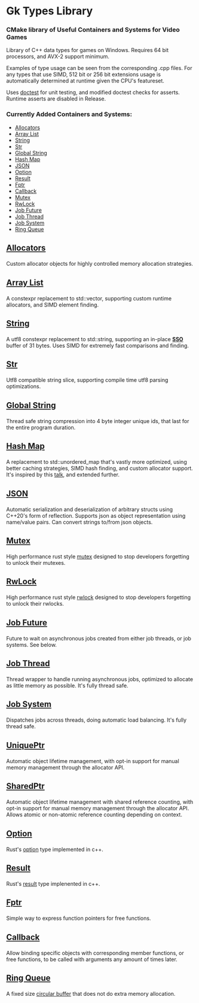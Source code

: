 # Gk Types Library
### CMake library of Useful Containers and Systems for Video Games

Library of C++ data types for games on Windows. Requires 64 bit processors, and AVX-2 support minimum.

Examples of type usage can be seen from the corresponding .cpp files. For any types that use SIMD, 
512 bit or 256 bit extensions usage is automatically determined at runtime given the CPU's featureset.

Uses [doctest](https://github.com/doctest/doctest) for unit testing, and modified doctest checks for asserts.
Runtime asserts are disabled in Release.

<h3>Currently Added Containers and Systems:</h3>

- [Allocators](https://github.com/gabkhanfig/GkTypesLib/blob/master/gk_types_lib/allocator/allocator.h)
- [Array List](https://github.com/gabkhanfig/GkTypesLib/blob/master/gk_types_lib/array/array_list.h)
- [String](https://github.com/gabkhanfig/GkTypesLib/blob/master/gk_types_lib/string/string.h)
- [Str](https://github.com/gabkhanfig/GkTypesLib/blob/master/gk_types_lib/string/str.h)
- [Global String](https://github.com/gabkhanfig/GkTypesLib/blob/master/gk_types_lib/string/global_string.h)
- [Hash Map](https://github.com/gabkhanfig/GkTypesLib/blob/master/gk_types_lib/hash/hashmap.h)
- [JSON](https://github.com/gabkhanfig/GkTypesLib/tree/master/gk_types_lib/json)
- [Option](https://github.com/gabkhanfig/GkTypesLib/blob/master/gk_types_lib/option/option.h)
- [Result](https://github.com/gabkhanfig/GkTypesLib/blob/master/gk_types_lib/error/result.h)
- [Fptr](https://github.com/gabkhanfig/GkTypesLib/blob/master/gk_types_lib/function/function_ptr.h)
- [Callback](https://github.com/gabkhanfig/GkTypesLib/blob/master/gk_types_lib/function/callback.h)
- [Mutex](https://github.com/gabkhanfig/GkTypesLib/blob/master/gk_types_lib/sync/mutex.h)
- [RwLock](https://github.com/gabkhanfig/GkTypesLib/blob/master/gk_types_lib/sync/rw_lock.h)
- [Job Future](https://github.com/gabkhanfig/GkTypesLib/blob/master/gk_types_lib/job/job_future.h)
- [Job Thread](https://github.com/gabkhanfig/GkTypesLib/blob/master/gk_types_lib/job/job_thread.h)
- [Job System](https://github.com/gabkhanfig/GkTypesLib/blob/master/gk_types_lib/job/job_system.h)
- [Ring Queue](https://github.com/gabkhanfig/GkTypesLib/blob/master/gk_types_lib/queue/ring_queue.h)

<h2>

[Allocators](https://github.com/gabkhanfig/GkTypesLib/blob/master/gk_types_lib/allocator/allocator.h)

</h2>

Custom allocator objects for highly controlled memory allocation strategies.

<h2>

[Array List](https://github.com/gabkhanfig/GkTypesLib/blob/master/gk_types_lib/array/array_list.h)

</h2>

A constexpr replacement to std::vector, supporting custom runtime allocators, and SIMD element finding.

<h2>

[String](https://github.com/gabkhanfig/GkTypesLib/blob/master/gk_types_lib/string/string.h)

</h2>

A utf8 constexpr replacement to std::string, supporting an in-place [**SSO**](https://blogs.msmvps.com/gdicanio/2016/11/17/the-small-string-optimization/) buffer
of 31 bytes. Uses SIMD for extremely fast comparisons and finding.

<h2>

[Str](https://github.com/gabkhanfig/GkTypesLib/blob/master/gk_types_lib/string/str.h)

</h2>

Utf8 compatible string slice, supporting compile time utf8 parsing optimizations.

<h2>

[Global String](https://github.com/gabkhanfig/GkTypesLib/blob/master/gk_types_lib/string/global_string.h)

</h2>

Thread safe string compression into 4 byte integer unique ids, that last for the entire program duration.

<h2>

[Hash Map](https://github.com/gabkhanfig/GkTypesLib/blob/master/gk_types_lib/hash/hashmap.h)

</h2>

A replacement to std::unordered_map that's vastly more optimized, using better caching strategies, SIMD hash finding, and custom allocator support.
It's inspired by this [talk](https://youtube.com/watch?v=ncHmEUmJZf4&), and extended further.

<h2>

[JSON](https://github.com/gabkhanfig/GkTypesLib/tree/master/gk_types_lib/json)

</h2>

Automatic serialization and deserialization of arbitrary structs using C++20's form of reflection.
Supports json as object representation using name/value pairs.
Can convert strings to/from json objects.

<h2>

[Mutex](https://github.com/gabkhanfig/GkTypesLib/blob/master/gk_types_lib/sync/mutex.h)

</h2>

High performance rust style [mutex](https://doc.rust-lang.org/std/sync/struct.Mutex.html) designed
to stop developers forgetting to unlock their mutexes.

<h2>

[RwLock](https://github.com/gabkhanfig/GkTypesLib/blob/master/gk_types_lib/sync/rw_lock.h)

</h2>

High performance rust style [rwlock](https://doc.rust-lang.org/std/sync/struct.RwLock.html) designed
to stop developers forgetting to unlock their rwlocks.

<h2>

[Job Future](https://github.com/gabkhanfig/GkTypesLib/blob/master/gk_types_lib/job/job_future.h)

</h2>

Future to wait on asynchronous jobs created from either job threads, or job systems. See below.

<h2>

[Job Thread](https://github.com/gabkhanfig/GkTypesLib/blob/master/gk_types_lib/job/job_thread.h)

</h2>

Thread wrapper to handle running asynchronous jobs, optimized to allocate as little memory as possible.
It's fully thread safe.

<h2>

[Job System](https://github.com/gabkhanfig/GkTypesLib/blob/master/gk_types_lib/job/job_system.h)

</h2>

Dispatches jobs across threads, doing automatic load balancing.
It's fully thread safe.

<h2>

[UniquePtr](https://github.com/gabkhanfig/GkTypesLib/blob/master/gk_types_lib/ptr/unique_ptr.h)

</h2>

Automatic object lifetime management, with opt-in support for manual memory management through the allocator API.

<h2>

[SharedPtr](https://github.com/gabkhanfig/GkTypesLib/blob/master/gk_types_lib/ptr/shared_ptr.h)

</h2>

Automatic object lifetime management with shared reference counting, with opt-in support for manual memory management through the allocator API.
Allows atomic or non-atomic reference counting depending on context.

<h2>

[Option](https://github.com/gabkhanfig/GkTypesLib/blob/master/gk_types_lib/option/option.h)

</h2>

Rust's [option](https://doc.rust-lang.org/std/option/enum.Option.html) type implemented in c++.

<h2>

[Result](https://github.com/gabkhanfig/GkTypesLib/blob/master/gk_types_lib/error/result.h)

</h2>

Rust's [result](https://doc.rust-lang.org/std/result/#:~:text=Module%20std%3A%3Aresult&text=Error%20handling%20with%20the%20Result,and%20containing%20an%20error%20value.) type implenented in c++.

<h2>

[Fptr](https://github.com/gabkhanfig/GkTypesLib/blob/master/gk_types_lib/function/function_ptr.h)

</h2>

Simple way to express function pointers for free functions.

<h2>

[Callback](https://github.com/gabkhanfig/GkTypesLib/blob/master/gk_types_lib/function/callback.h)

</h2>

Allow binding specific objects with corresponding member functions, or free functions, to be called with arguments any amount of times later.

<h2>

[Ring Queue](https://github.com/gabkhanfig/GkTypesLib/blob/master/gk_types_lib/queue/ring_queue.h)

</h2>

A fixed size [circular buffer](https://en.wikipedia.org/wiki/Circular_buffer) that does not do extra memory allocation. 

